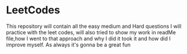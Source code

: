 # LeetCodes
This repository will contain all the easy medium and Hard questions I 
will practice with the leet codes, will also tried to show my work in
readMe file,how I went to that approach and why I did it took it and
how did I improve myself. As always it's gonna be a great fun
